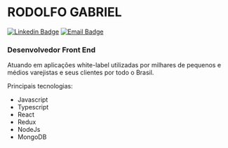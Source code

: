 # RODOLFO GABRIEL
[![Linkedin Badge](https://img.shields.io/badge/-Rodolfo%20Gabriel-6633cc?style=flat-square&logo=Linkedin&logoColor=white&link=https://www.linkedin.com/in/rodolfo-gabriel/)](https://www.linkedin.com/in/rodolfo-gabriel/) 
[![Email Badge](https://img.shields.io/badge/-rdlfgbrl@outlook.com-6633cc?style=flat-square&logo=Gmail&logoColor=white&link=mailto:rdlfgbrl@outlook.com)](mailto:rdlfgbrl@outlook.com)

### Desenvolvedor Front End

Atuando em aplicações white-label utilizadas por milhares de pequenos e médios varejistas e seus clientes por todo o Brasil.

Principais tecnologias:
- Javascript
- Typescript
- React
- Redux
- NodeJs
- MongoDB



